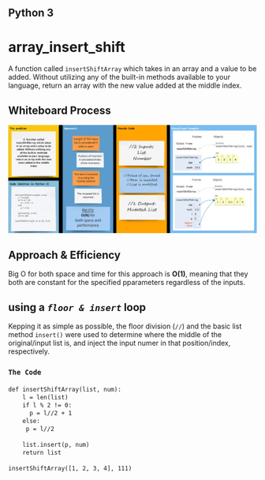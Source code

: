 ## Python 3

# array_insert_shift

A function called `insertShiftArray` which takes in an array and a value to be added. Without utilizing any of the built-in methods available to your language, return an array with the new value added at the middle index.

## Whiteboard Process

![whiteboard photo](./full_visual.png)

## Approach & Efficiency

Big O for both space and time for this approach is **O(1)**, meaning that they both are constant for the specified pparameters regardless of the inputs.

## using a *`floor & insert`* loop

Kepping it as simple as possible, the floor division (`//`) and the basic list method `insert()` were used to determine where the middle of the original/input list is, and inject the input numer in that position/index, respectively.

### `The Code`

    def insertShiftArray(list, num):
        l = len(list)
        if l % 2 != 0:
          p = l//2 + 1
        else:
         p = l//2
        
        list.insert(p, num)
        return list

    insertShiftArray([1, 2, 3, 4], 111)
